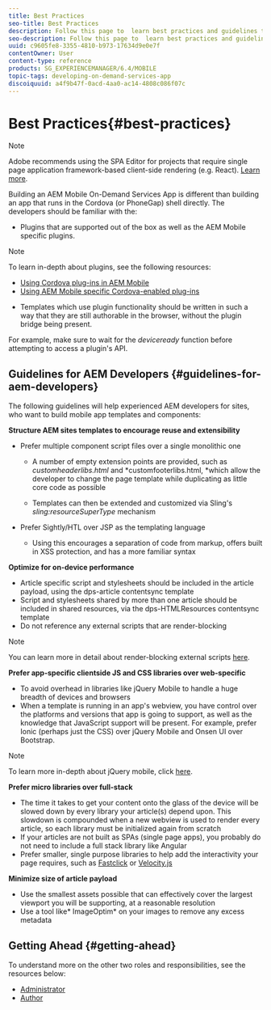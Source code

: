 ```yaml
---
title: Best Practices
seo-title: Best Practices
description: Follow this page to  learn best practices and guidelines that will help experienced AEM developers for sites, who want to build mobile app templates and components.
seo-description: Follow this page to  learn best practices and guidelines that will help experienced AEM developers for sites, who want to build mobile app templates and components.
uuid: c9605fe8-3355-4810-b973-17634d9e0e7f
contentOwner: User
content-type: reference
products: SG_EXPERIENCEMANAGER/6.4/MOBILE
topic-tags: developing-on-demand-services-app
discoiquuid: a4f9b47f-0acd-4aa0-ac14-4808c086f07c
---
```


# Best Practices{#best-practices}

>[!NOTE]
>
>Adobe recommends using the SPA Editor for projects that require single page application framework-based client-side rendering (e.g. React). [Learn more](../../sites/developing/using/spa-overview.md).

Building an AEM Mobile On-Demand Services App is different than building an app that runs in the Cordova (or PhoneGap) shell directly. The developers should be familiar with the:

* Plugins that are supported out of the box as well as the AEM Mobile specific plugins.

>[!NOTE]
>
>To learn in-depth about plugins, see the following resources:
>
>* [Using Cordova plug-ins in AEM Mobile](https://helpx.adobe.com/digital-publishing-solution/help/cordova-api.html)
>* [Using AEM Mobile specific Cordova-enabled plug-ins](https://helpx.adobe.com/digital-publishing-solution/help/app-runtime-api.html)

* Templates which use plugin functionality should be written in such a way that they are still authorable in the browser, without the plugin bridge being present.

For example, make sure to wait for the *deviceready* function before attempting to access a plugin's API.

## Guidelines for AEM Developers {#guidelines-for-aem-developers}

The following guidelines will help experienced AEM developers for sites, who want to build mobile app templates and components:

**Structure AEM sites templates to encourage reuse and extensibility**

* Prefer multiple component script files over a single monolithic one

    * A number of empty extension points are provided, such as *customheaderlibs.html* and *customfooterlibs.html, *which allow the developer to change the page template while duplicating as little core code as possible
    
    * Templates can then be extended and customized via Sling's *sling:resourceSuperType* mechanism

* Prefer Sightly/HTL over JSP as the templating language

    * Using this encourages a separation of code from markup, offers built in XSS protection, and has a more familiar syntax

**Optimize for on-device performance**

* Article specific script and stylesheets should be included in the article payload, using the dps-article contentsync template
* Script and stylesheets shared by more than one article should be included in shared resources, via the dps-HTMLResources contentsync template
* Do not reference any external scripts that are render-blocking

>[!NOTE]
>
>You can learn more in detail about render-blocking external scripts [here](https://developers.google.com/speed/docs/insights/BlockingJS).

**Prefer app-specific clientside JS and CSS libraries over web-specific**

* To avoid overhead in libraries like jQuery Mobile to handle a huge breadth of devices and browsers
* When a template is running in an app's webview, you have control over the platforms and versions that app is going to support, as well as the knowledge that JavaScript support will be present. For example, prefer Ionic (perhaps just the CSS) over jQuery Mobile and Onsen UI over Bootstrap.

>[!NOTE]
>
>To learn more in-depth about jQuery mobile, click [here](https://jquerymobile.com/browser-support/1.4/).

**Prefer micro libraries over full-stack**

* The time it takes to get your content onto the glass of the device will be slowed down by every library your article(s) depend upon. This slowdown is compounded when a new webview is used to render every article, so each library must be initialized again from scratch
* If your articles are not built as SPAs (single page apps), you probably do not need to include a full stack library like Angular
* Prefer smaller, single purpose libraries to help add the interactivity your page requires, such as [Fastclick](https://github.com/ftlabs/fastclick) or [Velocity.js](http://velocityjs.org)

**Minimize size of article payload**

* Use the smallest assets possible that can effectively cover the largest viewport you will be supporting, at a reasonable resolution
* Use a tool like* ImageOptim* on your images to remove any excess metadata

## Getting Ahead {#getting-ahead}

To understand more on the other two roles and responsibilities, see the resources below:

* [Administrator](../../mobile/using/aem-mobile.md)
* [Author](/content/docs/en/aem/6-3/author/authoring-mobile-apps/mobile-on-demand)

